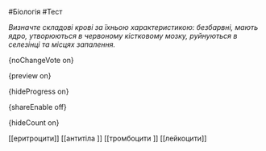 #Біологія #Тест

*Визначте складові крові за їхньою характеристикою: безбарвні, мають ядро, утворюються в червоному кістковому мозку, руйнуються в селезінці та місцях запалення.*

{noChangeVote on}

{preview on}

{hideProgress on}

{shareEnable off}

{hideCount on}

[[еритроцити]]
[[антитіла ]]
[[тромбоцити ]]
[[лейкоцити]]
